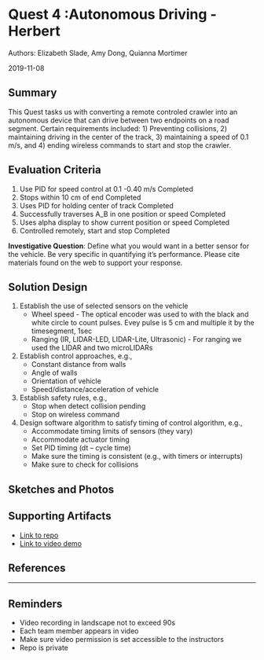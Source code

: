 # Quest 4 :Autonomous Driving  - Herbert 
Authors: Elizabeth Slade, Amy Dong, Quianna Mortimer

2019-11-08

## Summary
This Quest tasks us with converting a remote controled crawler into an autonomous device that can drive between two endpoints on a road segment. Certain requirements included: 1) Preventing collisions, 2) maintaining driving in the center of the track, 3) maintaining a speed of 0.1 m/s, and 4) ending wireless commands to start and stop the crawler. 


## Evaluation Criteria 
1. Use PID for speed control at 0.1 -0.40 m/s Completed
2. Stops within 10 cm of end Completed 
3. Uses PID for holding center of track  Completed
4. Successfully traverses A_B in one position or speed Completed
5. Uses alpha display to show current position or speed Completed 
6. Controlled remotely, start and stop  Completed

**Investigative Question**: Define what you would want in a better sensor for the vehicle. Be very specific in quantifying it’s performance. Please cite materials found on the web to support your response.


## Solution Design
1. Establish the use of selected sensors on the vehicle
    - Wheel speed
            - The optical encoder was used to with the black and white circle to count pulses. Evey pulse is 5 cm and multiple it by the timesegment, 1sec 
    - Ranging (IR, LIDAR-LED, LIDAR-Lite, Ultrasonic)
            - For ranging we used the LIDAR and two microLIDARs
2. Establish control approaches, e.g.,
    -  Constant distance from walls
    -  Angle of walls
    -  Orientation of vehicle
    -  Speed/distance/acceleration of vehicle
3. Establish safety rules, e.g.,
    -  Stop when detect collision pending
    -  Stop on wireless command
4. Design software algorithm to satisfy timing of control algorithm, e.g.,
    -  Accommodate timing limits of sensors (they vary)
    -  Accommodate actuator timing
    -  Set PID timing (dt – cycle time)
    -  Make sure the timing is consistent (e.g., with timers or interrupts)
    -  Make sure to check for collisions


## Sketches and Photos
<center></center>  
<center> </center>


## Supporting Artifacts
- [Link to repo]()
- [Link to video demo]()


## References

-----

## Reminders

- Video recording in landscape not to exceed 90s
- Each team member appears in video
- Make sure video permission is set accessible to the instructors
- Repo is private
